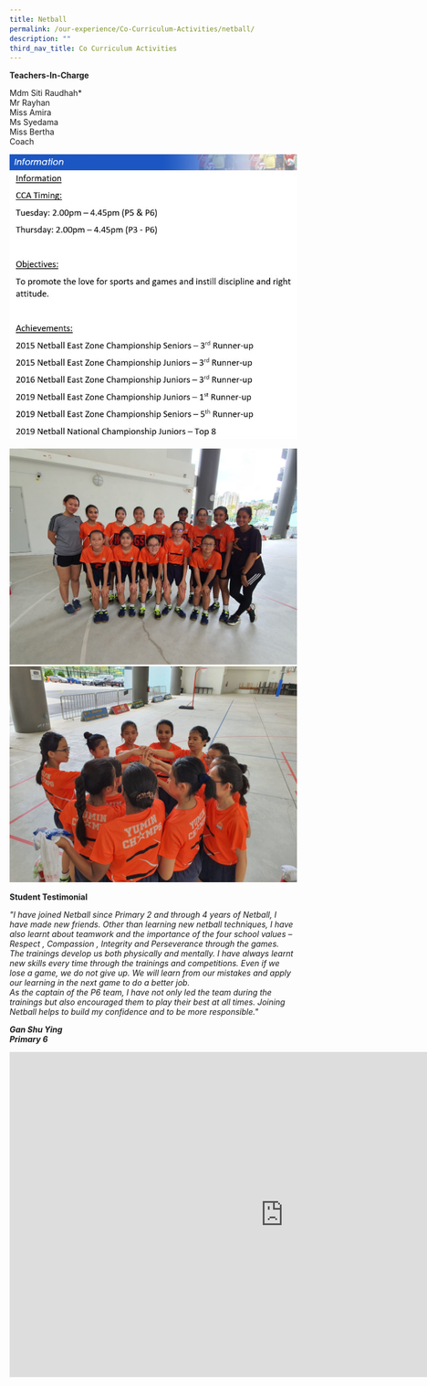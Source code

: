 ```yaml
---
title: Netball
permalink: /our-experience/Co-Curriculum-Activities/netball/
description: ""
third_nav_title: Co Curriculum Activities
---
```

**Teachers-In-Charge**  
  
Mdm Siti Raudhah\*  
Mr Rayhan  
Miss Amira  
Ms Syedama  
Miss Bertha  
Coach

![](/images/information_netball.png)
![](/images/Netball%20Info.jpeg)

![](/images/netball1.jpeg)
![](/images/netball2.jpeg)

**Student Testimonial**  

_"I have joined Netball since Primary 2 and through 4 years of Netball, I have made new friends. Other than learning new netball techniques, I have also learnt about teamwork and the importance of the four school values – Respect , Compassion , Integrity and Perseverance through the games._  
_The trainings develop us both physically and mentally. I have always learnt new skills every time through the trainings and competitions. Even if we lose a game, we do not give up. We will learn from our mistakes and apply our learning in the next game to do a better job._  
_As the captain of the P6 team, I have not only led the team during the trainings but also encouraged them to play their best at all times. Joining Netball helps to build my confidence and to be more responsible."_  

**_Gan Shu Ying&nbsp;  
Primary 6_**

<iframe allowfullscreen="true" height="569" width="960" frameborder="0" src="https://docs.google.com/presentation/d/e/2PACX-1vScW05EjOoxUdB--Kd8TAqgVsiquLkdSOvOmbfDmQ0FDEQGsRQtf1k4nJmlKCXWaTfVZXbEvdEdrN-5/embed?start=false&amp;loop=false&amp;delayms=3000"></iframe>